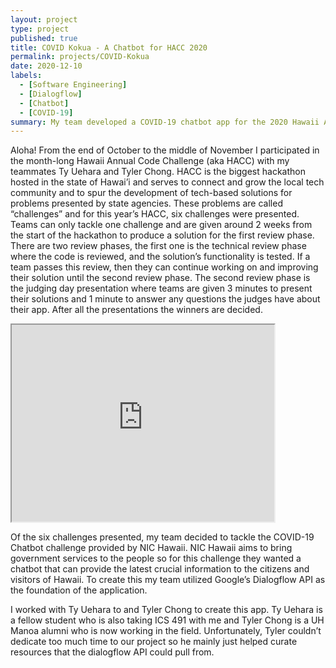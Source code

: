 ```yaml
---
layout: project
type: project
published: true
title: COVID Kokua - A Chatbot for HACC 2020
permalink: projects/COVID-Kokua
date: 2020-12-10
labels:
  - [Software Engineering]
  - [Dialogflow]
  - [Chatbot]
  - [COVID-19]
summary: My team developed a COVID-19 chatbot app for the 2020 Hawaii Annual Code Challenge
---
```


Aloha!  From the end of October to the middle of November I participated in the month-long Hawaii Annual Code Challenge (aka HACC) with my teammates Ty Uehara and Tyler Chong.  HACC is the biggest hackathon hosted in the state of Hawai’i and serves to connect and grow the local tech community and to spur the development of tech-based solutions for problems presented by state agencies.  These problems are called “challenges” and for this year’s HACC, six challenges were presented.  Teams can only tackle one challenge and are given around 2 weeks from the start of the hackathon to produce a solution for the first review phase.  There are two review phases, the first one is the technical review phase where the code is reviewed, and the solution’s functionality is tested.  If a team passes this review, then they can continue working on and improving their solution until the second review phase.  The second review phase is the judging day presentation where teams are given 3 minutes to present their solutions and 1 minute to answer any questions the judges have about their app.  After all the presentations the winners are decided.  

<iframe width="420" height="315" src="https://www.youtube.com/watch?v=RyMBtO5gTgE"></iframe>

Of the six challenges presented, my team decided to tackle the COVID-19 Chatbot challenge provided by NIC Hawaii.  NIC Hawaii aims to bring government services to the people so for this challenge they wanted a chatbot that can provide the latest crucial information to the citizens and visitors of Hawaii.  To create this my team utilized Google’s Dialogflow API as the foundation of the application.  


I worked with Ty Uehara to and Tyler Chong to create this app.  Ty Uehara is a fellow student who is also taking ICS 491 with me and Tyler Chong is a UH Manoa alumni who is now working in the field.  Unfortunately, Tyler couldn’t dedicate too much time to our project so he mainly just helped curate resources that the dialogflow API could pull from.


